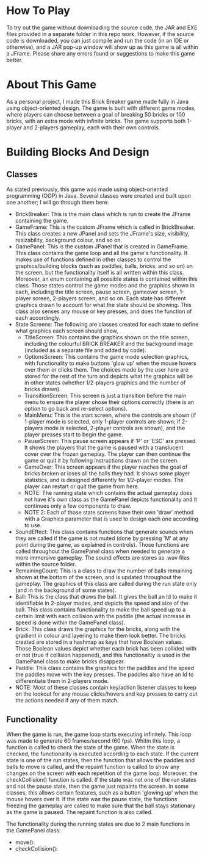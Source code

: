 # How To Play

To try out the game without downloading the source code, the JAR and EXE files provided in a separate folder in this repo work. However, if the source code is downloaded, you can just compile and run the code (in an IDE or otherwise), and a JAR pop-up window will show up as this game is all within a JFrame.
Please share any errors found or suggestions to make this game better.

# About This Game

As a personal project, I made this Brick Breaker game made fully in Java using object-oriented design. The game is built with different game modes, where players can 
choose between a goal of breaking 50 bricks or 100 bricks, with an extra mode with infinite bricks. The game supports both 1-player and 2-players gameplay, each with 
their own controls.

# Building Blocks And Design

## Classes
As stated previously, this game was made using object-oriented programming (OOP) in Java. Several classes were created and built upon one another; I will go through them here:

  - BrickBreaker: This is the main class which is run to create the JFrame containing the game.
  - GameFrame: This is the custom JFrame which is called in BrickBreaker. This class creates a new JPanel and sets the JFrame's size, visibility, resizability, background colour, and so on.
  - GamePanel: This is the custom JPanel that is created in GameFrame. This class contains the game loop and all the game's functionality. It makes use of functions defined in other classes to control the graphics/building blocks (such as paddles, balls, bricks, and so on) on the screen, but the functionality itself is all written within this class. Moreover, an enum containing all possible states is contained within this class. Those states control the game modes and the graphics shown in each, including the title screen, pause screen, gameover screen, 1-player screen, 2-players screen, and so on. Each state has different graphics drawn to account for what the state should be showing. This class also senses any mouse or key presses, and does the function of each accordingly.
  - State Screens: The following are classes created for each state to define what graphics each screen should show,
    - TitleScreen: This contains the graphics shown on the title screen, including the colourful BRICK BREAKER and the background image (included as a separate file and added by code).
    - OptionsScreen: This contains the game mode selection graphics, with functionality to make buttons 'glow up' when the mouse hovers over them or clicks them. The choices made by the user here are stored for the rest of the turn and depicts what the graphics will be in other states (whether 1/2-players graphics and the number of bricks drawn).
    - TransitionScreen: This screen is just a transition before the main menu to ensure the player chose their options correctly (there is an option to go back and re-select options).
    - MainMenu: This is the start screen, where the controls are shown (if 1-player mode is selected, only 1-player controls are shown; if 2-players mode is selected, 2-player controls are shown), and the player presses start to begin the game.
    - PauseScreen: This pause screen appears if 'P' or 'ESC' are pressed. It shows the players that the game is paused with a translucent cover over the frozen gameplay. The player can then continue the game or quit it by following instructions drawn on the screen.
    - GameOver: This screen appears if the player reaches the goal of bricks broken or loses all the balls they had. It shows some player statistics, and is designed differently for 1/2-player modes. The player can restart or quit the game from here.
    - NOTE: The running state which contains the actual gameplay does not have it's own class as the GamePanel depicts functionality and it continues only a few components to draw.
    - NOTE 2: Each of those state screens have their own 'draw' method with a Graphics parameter that is used to design each one according to use.
  - SoundEffect: This class contains functions that generate sounds when they are called if the game is not muted (done by pressing 'M' at any point during the game, as explained in controls). Those functions are called throughout the GamePanel class when needed to generate a more immersive gameplay. The sound effects are stores as .wav files within the source folder.
  - RemainingCount: This is a class to draw the number of balls remaining shown at the bottom of the screen, and is updated throughout the gameplay. The graphics of this class are called during the run state only (and in the background of some states).
  - Ball: This is the class that draws the ball. It gives the ball an Id to make it identifiable in 2-player modes, and depicts the speed and size of the ball. This class contains functionality to make the ball speed up to a certain limit with each collision with the paddle (the actual increase in speed is done within the GamePanel class).
  - Brick: This class draws the graphics for the bricks, along with the gradient in colour and layering to make them look better. The bricks created are stored in a hashmap as keys that have Boolean values. Those Boolean values depict whether each brick has been collided with or not (true if collision happened), and this functionality is used in the GamePanel class to make bricks disappear.
  - Paddle: This class contains the graphics for the paddles and the speed the paddles move with the key presses. The paddles also have an Id to differentiate them in 2-players mode.
  - NOTE: Most of these classes contain key/action listener classes to keep on the lookout for any mouse clicks/hovers and key presses to carry out the actions needed if any of them match.

## Functionality
When the game is run, the game loop starts executing infinitely. This loop was made to generate 60 frames/second (60 fps). Whitin this loop, a function is called to check the state of the game.
When the state is checked, the functionality is executed according to each state. If the current state is one of the run states, then the function that allows the paddles and balls to move is called, and the repaint function is called to show any changes on the screen with each repetition of the game loop. Moreover, the checkCollision() function is called.
If the state was not one of the run states and not the pause state, then the game just repaints the screen. In some classes, this allows certain features, such as a button 'glowing up' when the mouse hovers over it.
If the state was the pause state, the functions freezing the gameplay are called to make sure that the ball stays stationary as the game is paused. The repaint function is also called.

The functionality during the running states are due to 2 main functions in the GamePanel class:
- move():
- checkCollision():
